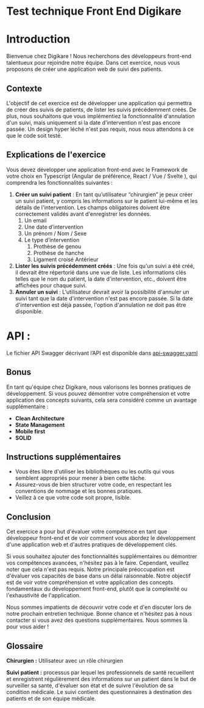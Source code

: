 # Test technique Front End Digikare

# Introduction

Bienvenue chez Digikare ! Nous recherchons des développeurs front-end talentueux pour rejoindre notre équipe. Dans cet exercice, nous vous proposons de créer une application web de suivi des patients.

## Contexte

L'objectif de cet exercice est de développer une application qui permettra de créer des suivis de patients, de lister les suivis précédemment créés. De plus, nous souhaitons que vous implémentiez la fonctionnalité d'annulation d'un suivi, mais uniquement si la date d'intervention n'est pas encore passée.
Un design hyper léché n'est pas requis, nous nous attendons à ce que le code soit testé.

## **Explications de l'exercice**

Vous devez développer une application front-end avec le Framework de votre choix en Typescript (Angular de préférence, React / Vue / Svelte ), qui comprendra les fonctionnalités suivantes :

1. **Créer un suivi patient** : En tant qu’utilisateur “chirurgien” je peux créer un suivi patient, y compris les informations sur le patient lui-même et les détails de l'intervention. Les champs obligatoires doivent être correctement validés avant d'enregistrer les données.
    1. Un email
    2. Une date d’intervention
    3. Un prénom / Nom / Sexe
    4. Le type d’intervention
        1. Prothèse de genou
        2. Prothèse de hanche
        3. Ligament croisé Antérieur
2. **Lister les suivis précédemment créés** : Une fois qu'un suivi a été créé, il devrait être répertorié dans une vue de liste. Les informations clés telles que le nom du patient, la date d'intervention, etc., doivent être affichées pour chaque suivi.
3. **Annuler un suivi** : L'utilisateur devrait avoir la possibilité d'annuler un suivi tant que la date d'intervention n'est pas encore passée. Si la date d'intervention est déjà passée, l'option d'annulation ne doit pas être disponible.

# API :

Le fichier API Swagger décrivant l’API est disponible dans  [api-swagger.yaml](docs/api-swagger.yaml)

## **Bonus**

En tant qu'équipe chez Digikare, nous valorisons les bonnes pratiques de développement. Si vous pouvez démontrer votre compréhension et votre application des concepts suivants, cela sera considéré comme un avantage supplémentaire :

- **Clean Architecture**
- **State Management**
- **Mobile first**
- **SOLID**

## **Instructions supplémentaires**

- Vous êtes libre d'utiliser les bibliothèques ou les outils qui vous semblent appropriés pour mener à bien cette tâche.
- Assurez-vous de bien structurer votre code, en respectant les conventions de nommage et les bonnes pratiques.
- Veillez à ce que votre code soit propre, lisible.

## **Conclusion**

Cet exercice a pour but d'évaluer votre compétence en tant que développeur front-end et de voir comment vous abordez le développement d'une application web et d'autres pratiques de développement clés.

Si vous souhaitez ajouter des fonctionnalités supplémentaires ou démontrer vos compétences avancées, n'hésitez pas à le faire. Cependant, veuillez noter que cela n'est pas requis. Notre principale préoccupation est d'évaluer vos capacités de base dans un délai raisonnable. Notre objectif est de voir votre compréhension et votre application des concepts fondamentaux du développement front-end, plutôt que la complexité ou l'exhaustivité de l'application.

Nous sommes impatients de découvrir votre code et d'en discuter lors de notre prochain entretien technique. Bonne chance et n'hésitez pas à nous contacter si vous avez des questions supplémentaires. Nous sommes là pour vous aider !

## Glossaire

**Chirurgien :** Utilisateur avec un rôle chirurgien

**Suivi patient :** processus par lequel les professionnels de santé recueillent et enregistrent régulièrement des informations sur un patient dans le but de surveiller sa santé, d'évaluer son état et de suivre l'évolution de sa condition médicale. Le suivi contient des questionnaires à destination des patients et de son équipe médicale.
